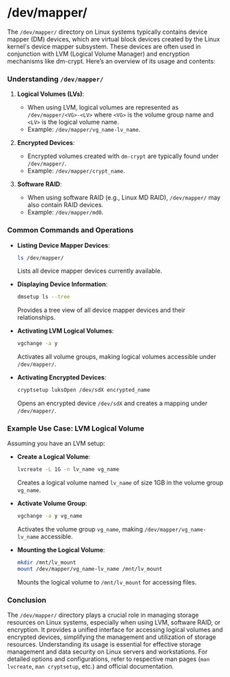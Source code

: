 # /dev/mapper/
The `/dev/mapper/` directory on Linux systems typically contains device mapper (DM) devices, which are virtual block devices created by the Linux kernel's device mapper subsystem. These devices are often used in conjunction with LVM (Logical Volume Manager) and encryption mechanisms like dm-crypt. Here’s an overview of its usage and contents:

### Understanding `/dev/mapper/`

1. **Logical Volumes (LVs)**:
   - When using LVM, logical volumes are represented as `/dev/mapper/<VG>-<LV>` where `<VG>` is the volume group name and `<LV>` is the logical volume name.
   - Example: `/dev/mapper/vg_name-lv_name`.

2. **Encrypted Devices**:
   - Encrypted volumes created with `dm-crypt` are typically found under `/dev/mapper/`.
   - Example: `/dev/mapper/crypt_name`.

3. **Software RAID**:
   - When using software RAID (e.g., Linux MD RAID), `/dev/mapper/` may also contain RAID devices.
   - Example: `/dev/mapper/md0`.

### Common Commands and Operations

- **Listing Device Mapper Devices**:
  ```bash
  ls /dev/mapper/
  ```
  Lists all device mapper devices currently available.

- **Displaying Device Information**:
  ```bash
  dmsetup ls --tree
  ```
  Provides a tree view of all device mapper devices and their relationships.

- **Activating LVM Logical Volumes**:
  ```bash
  vgchange -a y
  ```
  Activates all volume groups, making logical volumes accessible under `/dev/mapper/`.

- **Activating Encrypted Devices**:
  ```bash
  cryptsetup luksOpen /dev/sdX encrypted_name
  ```
  Opens an encrypted device `/dev/sdX` and creates a mapping under `/dev/mapper/`.

### Example Use Case: LVM Logical Volume

Assuming you have an LVM setup:

- **Create a Logical Volume**:
  ```bash
  lvcreate -L 1G -n lv_name vg_name
  ```
  Creates a logical volume named `lv_name` of size 1GB in the volume group `vg_name`.

- **Activate Volume Group**:
  ```bash
  vgchange -a y vg_name
  ```
  Activates the volume group `vg_name`, making `/dev/mapper/vg_name-lv_name` accessible.

- **Mounting the Logical Volume**:
  ```bash
  mkdir /mnt/lv_mount
  mount /dev/mapper/vg_name-lv_name /mnt/lv_mount
  ```
  Mounts the logical volume to `/mnt/lv_mount` for accessing files.

### Conclusion

The `/dev/mapper/` directory plays a crucial role in managing storage resources on Linux systems, especially when using LVM, software RAID, or encryption. It provides a unified interface for accessing logical volumes and encrypted devices, simplifying the management and utilization of storage resources. Understanding its usage is essential for effective storage management and data security on Linux servers and workstations. For detailed options and configurations, refer to respective man pages (`man lvcreate`, `man cryptsetup`, etc.) and official documentation.
